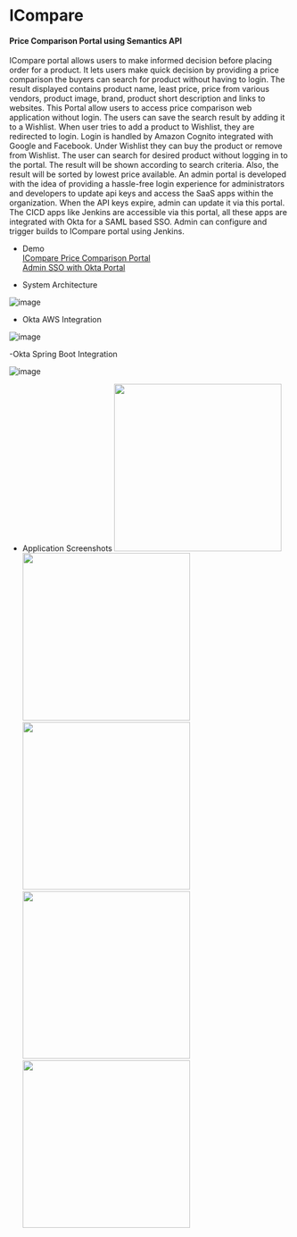 # ICompare
#### Price Comparison Portal using Semantics API

  ICompare portal allows users to make informed decision before placing order for a product. It lets users make quick decision by providing a price comparison the buyers can search for product without having to login. The result displayed contains product name, least price, price from various vendors, product image, brand, product short description and links to websites. This Portal allow users to access price comparison web application without login. The users can save the search result by adding it to a Wishlist. When user tries to add a product to Wishlist, they are redirected to login. Login is handled by Amazon Cognito integrated with Google and Facebook. Under Wishlist they can buy the product or remove from Wishlist. The user can search for desired product without logging in to the portal. The result will be shown according to search criteria. Also, the result will be sorted by lowest price available. 
  An admin portal is developed with the idea of providing a hassle-free login experience for administrators and developers to update api keys and access the SaaS apps within the organization. When the API keys expire, admin can update it via this portal. The CICD apps like Jenkins are accessible via this portal, all these apps are integrated with Okta for a SAML based SSO. Admin can configure and trigger builds to ICompare portal using Jenkins.
  
  - Demo
    <br> [ICompare Price Comparison Portal](https://youtu.be/41FNnWSZSik)
    <br> [Admin SSO with Okta Portal](https://youtu.be/Vz9yebzo_js)

  
  
  - System Architecture
  
  ![image](https://user-images.githubusercontent.com/1582196/41491686-9b6fe302-70af-11e8-99c1-26348d19a618.png)
  
  - Okta AWS Integration
  
  ![image](https://user-images.githubusercontent.com/1582196/41491707-c5cedb6c-70af-11e8-8cc8-40c2a4b749c8.png)
  
  -Okta Spring Boot Integration
  
  ![image](https://user-images.githubusercontent.com/1582196/41491721-db13b4ac-70af-11e8-8b9f-365ce15d150f.png)
  
  - Application Screenshots
  <img src="https://user-images.githubusercontent.com/1582196/41491874-80b3f7c8-70b0-11e8-9164-73b515d73eda.png" width="300" height="300"> <img src="https://user-images.githubusercontent.com/1582196/41491881-8e08d79a-70b0-11e8-8955-7be303a84918.png" width="300" height="300"> <img src="https://user-images.githubusercontent.com/1582196/41491887-9a4bb810-70b0-11e8-9087-38e90f19620a.png" width="300" height="300"> <img src="https://user-images.githubusercontent.com/1582196/41491897-a56f2d62-70b0-11e8-95d6-33b4ccbca657.png" width="300" height="300"> <img src="https://user-images.githubusercontent.com/1582196/41491903-af0024a8-70b0-11e8-9878-8937b7f78841.png" width="300" height="300">
  
  
